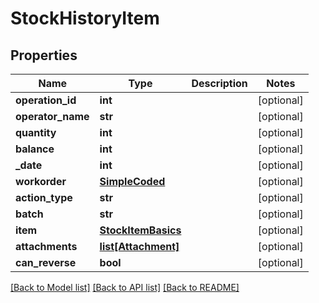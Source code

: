 # StockHistoryItem

## Properties
Name | Type | Description | Notes
------------ | ------------- | ------------- | -------------
**operation_id** | **int** |  | [optional] 
**operator_name** | **str** |  | [optional] 
**quantity** | **int** |  | [optional] 
**balance** | **int** |  | [optional] 
**_date** | **int** |  | [optional] 
**workorder** | [**SimpleCoded**](SimpleCoded.md) |  | [optional] 
**action_type** | **str** |  | [optional] 
**batch** | **str** |  | [optional] 
**item** | [**StockItemBasics**](StockItemBasics.md) |  | [optional] 
**attachments** | [**list[Attachment]**](Attachment.md) |  | [optional] 
**can_reverse** | **bool** |  | [optional] 

[[Back to Model list]](../README.md#documentation-for-models) [[Back to API list]](../README.md#documentation-for-api-endpoints) [[Back to README]](../README.md)

